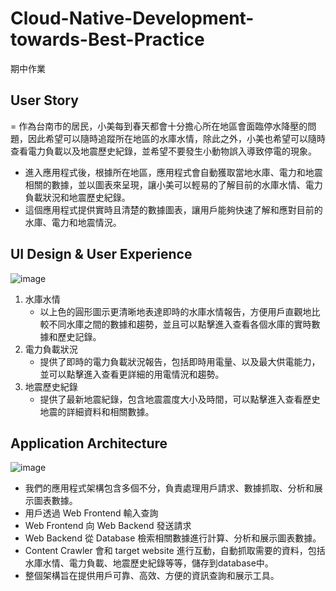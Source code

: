 # Cloud-Native-Development-towards-Best-Practice
期中作業

## User Story
= 作為台南市的居民，小美每到春天都會十分擔心所在地區會面臨停水降壓的問題，因此希望可以隨時追蹤所在地區的水庫水情，除此之外，小美也希望可以隨時查看電力負載以及地震歷史紀錄，並希望不要發生小動物誤入導致停電的現象。
- 進入應用程式後，根據所在地區，應用程式會自動獲取當地水庫、電力和地震相關的數據，並以圖表來呈現，讓小美可以輕易的了解目前的水庫水情、電力負載狀況和地震歷史紀錄。
- 這個應用程式提供實時且清楚的數據圖表，讓用戶能夠快速了解和應對目前的水庫、電力和地震情況。

## UI Design & User Experience
![image](https://user-images.githubusercontent.com/122248174/233845265-5b7db718-d1da-495e-9a7a-0a1885b3b23e.png)  
1. 水庫水情
    - 以上色的圓形圖示更清晰地表達即時的水庫水情報告，方便用戶直觀地比較不同水庫之間的數據和趨勢，並且可以點擊進入查看各個水庫的實時數據和歷史記錄。
2. 電力負載狀況
    - 提供了即時的電力負載狀況報告，包括即時用電量、以及最大供電能力，並可以點擊進入查看更詳細的用電情況和趨勢。
3. 地震歷史紀錄
    - 提供了最新地震紀錄，包含地震震度大小及時間，可以點擊進入查看歷史地震的詳細資料和相關數據。

## Application Architecture
![image](https://user-images.githubusercontent.com/122248174/233845388-6224ce3b-47e0-4258-af56-eafe0169be9c.png)  
- 我們的應用程式架構包含多個不分，負責處理用戶請求、數據抓取、分析和展示圖表數據。
- 用戶透過 Web Frontend 輸入查詢
- Web Frontend 向 Web Backend 發送請求
- Web Backend 從 Database 檢索相關數據進行計算、分析和展示圖表數據。
- Content Crawler 會和 target website 進行互動，自動抓取需要的資料，包括水庫水情、電力負載、地震歷史紀錄等等，儲存到database中。
- 整個架構旨在提供用戶可靠、高效、方便的資訊查詢和展示工具。



